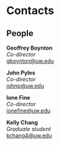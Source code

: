 # Contacts

## People

**Geoffrey Boynton**  
*Co-director*  
<gboynton@uw.edu>

**John Pyles**  
*Co-director*  
<johnp@uw.edu>

**Ione Fine**  
*Co-director*  
<ionefine@uw.edu>

**Kelly Chang**  
*Graduate student*  
<kchang4@uw.edu>